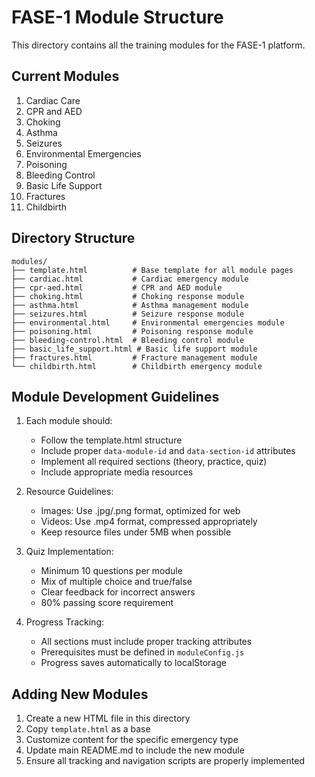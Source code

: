 # FASE-1 Module Structure

This directory contains all the training modules for the FASE-1 platform.

## Current Modules

1. Cardiac Care
2. CPR and AED
3. Choking
4. Asthma
5. Seizures
6. Environmental Emergencies
7. Poisoning
8. Bleeding Control
9. Basic Life Support
10. Fractures
11. Childbirth

## Directory Structure

```
modules/
├── template.html          # Base template for all module pages
├── cardiac.html           # Cardiac emergency module
├── cpr-aed.html           # CPR and AED module
├── choking.html           # Choking response module
├── asthma.html            # Asthma management module
├── seizures.html          # Seizure response module
├── environmental.html     # Environmental emergencies module
├── poisoning.html         # Poisoning response module
├── bleeding-control.html  # Bleeding control module
├── basic_life_support.html # Basic life support module
├── fractures.html         # Fracture management module
└── childbirth.html        # Childbirth emergency module
```

## Module Development Guidelines

1. Each module should:
   - Follow the template.html structure
   - Include proper `data-module-id` and `data-section-id` attributes
   - Implement all required sections (theory, practice, quiz)
   - Include appropriate media resources

2. Resource Guidelines:
   - Images: Use .jpg/.png format, optimized for web
   - Videos: Use .mp4 format, compressed appropriately
   - Keep resource files under 5MB when possible

3. Quiz Implementation:
   - Minimum 10 questions per module
   - Mix of multiple choice and true/false
   - Clear feedback for incorrect answers
   - 80% passing score requirement

4. Progress Tracking:
   - All sections must include proper tracking attributes
   - Prerequisites must be defined in `moduleConfig.js`
   - Progress saves automatically to localStorage

## Adding New Modules

1. Create a new HTML file in this directory
2. Copy `template.html` as a base
3. Customize content for the specific emergency type
4. Update main README.md to include the new module
5. Ensure all tracking and navigation scripts are properly implemented
